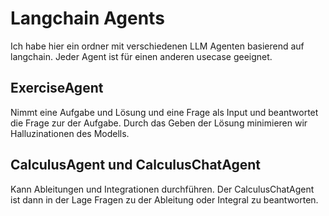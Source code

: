# Langchain Agents

Ich habe hier ein ordner mit verschiedenen LLM Agenten basierend auf langchain. Jeder Agent ist für einen anderen 
usecase geeignet.

## ExerciseAgent
Nimmt eine Aufgabe und Lösung und eine Frage als Input und beantwortet die Frage zur der Aufgabe. 
Durch das Geben der Lösung minimieren wir Halluzinationen des Modells.

## CalculusAgent und CalculusChatAgent
Kann Ableitungen und Integrationen durchführen. Der CalculusChatAgent ist dann in der Lage Fragen zu der 
Ableitung oder Integral zu beantworten.